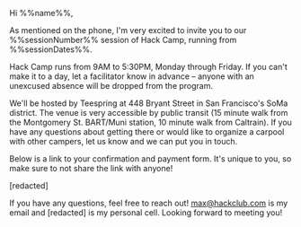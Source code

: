 Hi %%name%%,

As mentioned on the phone, I'm very excited to invite you to our %%sessionNumber%% session of Hack Camp, running from %%sessionDates%%.

Hack Camp runs from 9AM to 5:30PM, Monday through Friday. If you can't make it to a day, let a facilitator know in advance – anyone with an unexcused absence will be dropped from the program.

We'll be hosted by Teespring at 448 Bryant Street in San Francisco's SoMa district. The venue is very accessible by public transit (15 minute walk from the Montgomery St. BART/Muni station, 10 minute walk from Caltrain). If you have any questions about getting there or would like to organize a carpool with other campers, let us know and we can put you in touch.

Below is a link to your confirmation and payment form. It's unique to you, so make sure to not share the link with anyone!

[redacted]

If you have any questions, feel free to reach out! max@hackclub.com is my email and [redacted] is my personal cell. Looking forward to meeting you!
